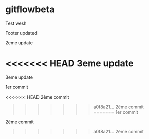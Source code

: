 gitflowbeta
===========

Test wesh


Footer updated

2eme update

<<<<<<< HEAD
3eme update
=======
3eme update

1er commit

<<<<<<< HEAD
2ème commit
>>>>>>> a0f8a21... 2ème commit
=======
1er commit

2ème commit
>>>>>>> a0f8a21... 2ème commit
